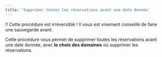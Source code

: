 ```yaml
---
title: 'Supprimer toutes les réservations avant une date donnée'
---
```


!! Cette procédure est irréversible ! Il vous est vivement conseillé de faire une sauvegarde avant.

Cette procédure vous permet de supprimer toutes les réservations avant une date donnée, avec **le choix des domaines** où supprimer les réservations. 